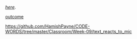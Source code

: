 [*here*](https://HamishPayne.github.io/CODE-WORDS/tree/master/Classroom/Week-09/text_reacts_to_mic).

[outcome](https://fergarundel.github.io/CODE-WORDS/week_07/flashing_text)

https://github.com/HamishPayne/CODE-WORDS/tree/master/Classroom/Week-09/text_reacts_to_mic
